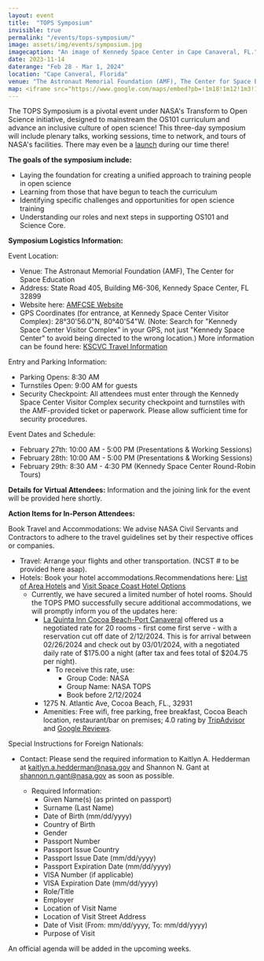 ```yaml
---
layout: event
title:  "TOPS Symposium"
invisible: true
permalink: "/events/tops-symposium/"
image: assets/img/events/symposium.jpg
imagecaption: "An image of Kennedy Space Center in Cape Canaveral, FL."
date: 2023-11-14
daterange: "Feb 28 - Mar 1, 2024"
location: "Cape Canveral, Florida"
venue: "The Astronaut Memorial Foundation (AMF), The Center for Space Education"
map: <iframe src="https://www.google.com/maps/embed?pb=!1m18!1m12!1m3!1d17668.211620921105!2d-80.68363317924783!3d28.515145175939733!2m3!1f0!2f0!3f0!3m2!1i1024!2i768!4f13.1!3m3!1m2!1s0x88e0ae323bf8b095%3A0x6d2c49c8109fb4d1!2sThe%20Astronauts%20Memorial%20Foundation!5e0!3m2!1sen!2sus!4v1706298033602!5m2!1sen!2sus" width="600" height="450" style="border:0;" allowfullscreen="" loading="lazy" referrerpolicy="no-referrer-when-downgrade"></iframe>
---
```


The TOPS Symposium is a pivotal event under NASA's Transform to Open Science initiative, designed to mainstream the OS101 curriculum and advance an inclusive culture of open science! This three-day symposium will include plenary talks, working sessions, time to network, and tours of NASA's facilities. There may even be a [launch](https://www.visitspacecoast.com/launches/) during our time there!

**The goals of the symposium include:**

- Laying the foundation for creating a unified approach to training people in open science
- Learning from those that have begun to teach the curriculum
- Identifying specific challenges and opportunities for open science training
- Understanding our roles and next steps in supporting OS101 and Science Core.

**Symposium Logistics Information:**

Event Location:

- Venue: The Astronaut Memorial Foundation (AMF), The Center for Space Education
- Address: State Road 405, Building M6-306, Kennedy Space Center, FL 32899
- Website here: [AMFCSE Website](https://www.amfcse.org/about-cse)
- GPS Coordinates (for entrance, at Kennedy Space Center Visitor Complex): 28°30'56.0"N, 80°40'54"W. (Note: Search for "Kennedy Space Center Visitor Complex" in your GPS, not just "Kennedy Space Center" to avoid being directed to the wrong location.) More information can be found here: [KSCVC Travel Information](https://www.kennedyspacecenter.com/info/travel-information)

Entry and Parking Information:

- Parking Opens: 8:30 AM
- Turnstiles Open: 9:00 AM for guests
- Security Checkpoint: All attendees must enter through the Kennedy Space Center Visitor Complex security checkpoint and turnstiles with the AMF-provided ticket or paperwork. Please allow sufficient time for security procedures.

Event Dates and Schedule:

- February 27th: 10:00 AM - 5:00 PM (Presentations & Working Sessions)
- February 28th: 10:00 AM - 5:00 PM (Presentations & Working Sessions)
- February 29th: 8:30 AM - 4:30 PM (Kennedy Space Center Round-Robin Tours)

**Details for Virtual Attendees:** Information and the joining link for the event will be provided here shortly.

**Action Items for In-Person Attendees:**

Book Travel and Accommodations: We advise NASA Civil Servants and Contractors to adhere to the travel guidelines set by their respective offices or companies.

- Travel: Arrange your flights and other transportation. (NCST \# to be provided here asap).
- Hotels: Book your hotel accommodations.Recommendations here: [List of Area Hotels](https://hotelpackages.kennedyspacecenter.com/site/welcome/14588/kennedy-space-center-discount-hotel-packages?_gl=1*1yw5agw*_gcl_au*MTI3NzAzMDc0Mi4xNzAxODAyMzQy) and [Visit Space Coast Hotel Options](https://www.visitspacecoast.com/stay/)
  - Currently, we have secured a limited number of hotel rooms. Should the TOPS PMO successfully secure additional accommodations, we will promptly inform you of the updates here:
    - [La Quinta Inn Cocoa Beach-Port Canaveral](https://www.wyndhamhotels.com/laquinta/cocoa-beach-florida/la-quinta-inn-cocoa-beach-port-canaveral/overview?CID=LC:6ysy27krtpcrqev:52698) offered us a negotiated rate for 20 rooms - first come first serve - with a reservation cut off date of 2/12/2024. This is for arrival between 02/26/2024 and check out by 03/01/2024, with a negotiated daily rate of \$175.00 a night (after tax and fees total of \$204.75 per night).
      - To receive this rate, use:
        - Group Code: NASA
        - Group Name: NASA TOPS
        - Book before 2/12/2024
    - 1275 N. Atlantic Ave, Cocoa Beach, FL., 32931
    - Amenities: Free wifi, free parking, free breakfast, Cocoa Beach location, restaurant/bar on premises; 4.0 rating by [TripAdvisor](https://www.tripadvisor.com/Hotel_Review-g34145-d86315-Reviews-La_Quinta_Inn_By_Wyndham_Cocoa_Beach_Port_Canaveral-Cocoa_Beach_Brevard_County_Florida.html) and [Google Reviews](https://www.google.com/travel/search?g2lb=2502548,2503771,2503781,2504511,4258168,4284970,4291517,4814050,4874190,4893075,4965990,10208620,10208795,72277293,72302247,72317059,72406588,72414906,72421566,72430562,72440516,72448541,72458060,72458707,72462234,72469155,72470440,72470899,72472051,72473738,72473841,72478529,72479991,72480010,72483455,72484736,72485656&hl=en-US&gl=us&ssta=1&q=La+Quinta+Inn+Cocoa+Beach-Port+Canaveral&ts=CAEaRwopEicyJTB4ODhkZTFkNDI2ZDM2Njc1MToweDZhODM4ZGU3MGNkMzY3MmYSGhIUCgcI6A8QBRgBEgcI6A8QBRgCGAEyAhAA&qs=CAEyE0Nnb0lyODdONXZDODQ4RnFFQUU4AkIJCS9n0wznjYNqQgkJL2fTDOeNg2o&ap=ugEHcmV2aWV3cw&ictx=1).

Special Instructions for Foreign Nationals:

- Contact: Please send the required information to Kaitlyn A. Hedderman at kaitlyn.a.hedderman@nasa.gov and Shannon N. Gant at shannon.n.gant@nasa.gov as soon as possible.

  - Required Information:
    - Given Name(s) (as printed on passport)
    - Surname (Last Name)
    - Date of Birth (mm/dd/yyyy)
    - Country of Birth
    - Gender
    - Passport Number
    - Passport Issue Country
    - Passport Issue Date (mm/dd/yyyy)
    - Passport Expiration Date (mm/dd/yyyy)
    - VISA Number (if applicable)
    - VISA Expiration Date (mm/dd/yyyy)
    - Role/Title
    - Employer
    - Location of Visit Name
    - Location of Visit Street Address
    - Date of Visit (From: mm/dd/yyyy, To: mm/dd/yyyy)
    - Purpose of Visit

An official agenda will be added in the upcoming weeks.